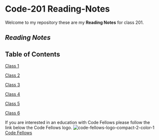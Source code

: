 # Code-201 Reading-Notes

Welcome to my repository these are my **Reading Notes** for class 201. 

## *Reading Notes* ##
## Table of Contents ##
[Class 1](https://m11gz.github.io/Reading-Notes/Class-01)

[Class 2](https://m11gz.github.io/Reading-Notes/class-02)

[Class 3](https://m11gz.github.io/Reading-Notes/class-03)

[Class 4](https://m11gz.github.io/Reading-Notes/class-04)

[Class 5](https://m11gz.github.io/Reading-Notes/class-05)

[Class 6](https://m11gz.github.io/Reading-Notes/class-06)




If you are interested in an education with Code Fellows please follow the link below the Code Fellows logo. 
![code-fellows-logo-compact-2-color-1](https://user-images.githubusercontent.com/93104234/178355894-6d191018-47ee-4e4e-9927-3d0f429be295.png)
[Code Fellows](https://www.codefellows.org)
